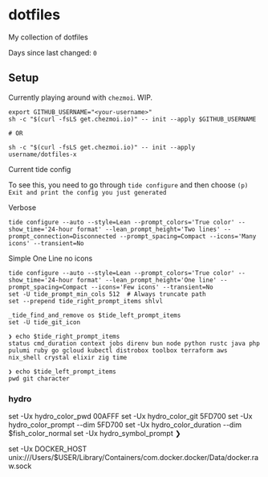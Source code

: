 # dotfiles
My collection of dotfiles

Days since last changed: `0`


## Setup


Currently playing around with `chezmoi`.
WIP.

```shell
export GITHUB_USERNAME="<your-username>"
sh -c "$(curl -fsLS get.chezmoi.io)" -- init --apply $GITHUB_USERNAME

# OR

sh -c "$(curl -fsLS get.chezmoi.io)" -- init --apply username/dotfiles-x

```

Current tide config

To see this, you need to go through `tide configure` and then choose `(p) Exit and print the config you just generated`


Verbose
```fish
tide configure --auto --style=Lean --prompt_colors='True color' --show_time='24-hour format' --lean_prompt_height='Two lines' --prompt_connection=Disconnected --prompt_spacing=Compact --icons='Many icons' --transient=No
```

Simple One Line no icons
```fish
tide configure --auto --style=Lean --prompt_colors='True color' --show_time='24-hour format' --lean_prompt_height='One line' --prompt_spacing=Compact --icons='Few icons' --transient=No
set -U tide_prompt_min_cols 512  # Always truncate path
set --prepend tide_right_prompt_items shlvl

_tide_find_and_remove os $tide_left_prompt_items
set -U tide_git_icon
```



```
❯ echo $tide_right_prompt_items
status cmd_duration context jobs direnv bun node python rustc java php pulumi ruby go gcloud kubectl distrobox toolbox terraform aws nix_shell crystal elixir zig time

❯ echo $tide_left_prompt_items
pwd git character
```


### hydro
set -Ux hydro_color_pwd 00AFFF
set -Ux hydro_color_git 5FD700
set -Ux hydro_color_prompt --dim 5FD700
set -Ux hydro_color_duration --dim $fish_color_normal
set -Ux hydro_symbol_prompt ❯




set -Ux DOCKER_HOST unix:///Users/$USER/Library/Containers/com.docker.docker/Data/docker.raw.sock
